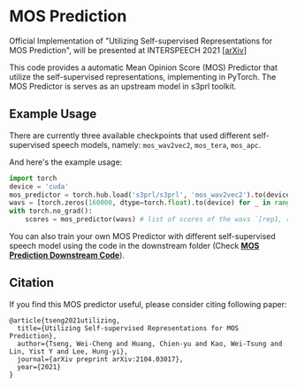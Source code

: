 # MOS Prediction

Official Implementation of "Utilizing Self-supervised Representations for MOS Prediction", will be presented at INTERSPEECH 2021 [[arXiv](https://arxiv.org/abs/2104.03017)]

This code provides a automatic Mean Opinion Score (MOS) Predictor that utilize the self-supervised representations, implementing in PyTorch. The MOS Predictor is serves as an upstream model in s3prl toolkit.

## Example Usage
There are currently three available checkpoints that used different self-supervised speech models, namely: `mos_wav2vec2`, `mos_tera`, `mos_apc`.

And here's the example usage:
```python
import torch
device = 'cuda'
mos_predictor = torch.hub.load('s3prl/s3prl', 'mos_wav2vec2').to(device)
wavs = [torch.zeros(160000, dtype=torch.float).to(device) for _ in range(16)] # list of unpadded wavs `[wav1, wav2, ...]`, each wav is in `torch.FloatTensor`
with torch.no_grad():
    scores = mos_predictor(wavs) # list of scores of the wavs `[rep1, rep2, ...]`
```
You can also train your own MOS Predictor with different self-supervised speech model using the code in the downstream folder (Check [**MOS Prediction Downstream Code**](../../downstream/mos_prediction)).

## Citation

If you find this MOS predictor useful, please consider citing following paper:
```
@article{tseng2021utilizing,
  title={Utilizing Self-supervised Representations for MOS Prediction},
  author={Tseng, Wei-Cheng and Huang, Chien-yu and Kao, Wei-Tsung and Lin, Yist Y and Lee, Hung-yi},
  journal={arXiv preprint arXiv:2104.03017},
  year={2021}
}
```
